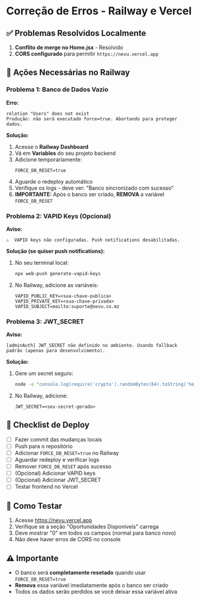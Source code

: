 # Correção de Erros - Railway e Vercel

## ✅ Problemas Resolvidos Localmente

1. **Conflito de merge no Home.jsx** - Resolvido
2. **CORS configurado** para permitir `https://nevu.vercel.app`

## 🔧 Ações Necessárias no Railway

### Problema 1: Banco de Dados Vazio

**Erro:**
```
relation "Users" does not exist
Produção: não será executado force=true. Abortando para proteger dados.
```

**Solução:**

1. Acesse o **Railway Dashboard**
2. Vá em **Variables** do seu projeto backend
3. Adicione temporariamente:
   ```
   FORCE_DB_RESET=true
   ```
4. Aguarde o redeploy automático
5. Verifique os logs - deve ver: "Banco sincronizado com sucesso"
6. **IMPORTANTE:** Após o banco ser criado, **REMOVA** a variável `FORCE_DB_RESET`

### Problema 2: VAPID Keys (Opcional)

**Aviso:**
```
⚠️  VAPID keys não configuradas. Push notifications desabilitadas.
```

**Solução (se quiser push notifications):**

1. No seu terminal local:
   ```bash
   npx web-push generate-vapid-keys
   ```

2. No Railway, adicione as variáveis:
   ```
   VAPID_PUBLIC_KEY=<sua-chave-publica>
   VAPID_PRIVATE_KEY=<sua-chave-privada>
   VAPID_SUBJECT=mailto:suporte@nevu.co.mz
   ```

### Problema 3: JWT_SECRET

**Aviso:**
```
[adminAuth] JWT_SECRET não definido no ambiente. Usando fallback padrão (apenas para desenvolvimento).
```

**Solução:**

1. Gere um secret seguro:
   ```bash
   node -e "console.log(require('crypto').randomBytes(64).toString('hex'))"
   ```

2. No Railway, adicione:
   ```
   JWT_SECRET=<seu-secret-gerado>
   ```

## 📝 Checklist de Deploy

- [ ] Fazer commit das mudanças locais
- [ ] Push para o repositório
- [ ] Adicionar `FORCE_DB_RESET=true` no Railway
- [ ] Aguardar redeploy e verificar logs
- [ ] Remover `FORCE_DB_RESET` após sucesso
- [ ] (Opcional) Adicionar VAPID keys
- [ ] (Opcional) Adicionar JWT_SECRET
- [ ] Testar frontend no Vercel

## 🧪 Como Testar

1. Acesse https://nevu.vercel.app
2. Verifique se a seção "Oportunidades Disponíveis" carrega
3. Deve mostrar "0" em todos os campos (normal para banco novo)
4. Não deve haver erros de CORS no console

## ⚠️ Importante

- O banco será **completamente resetado** quando usar `FORCE_DB_RESET=true`
- **Remova** essa variável imediatamente após o banco ser criado
- Todos os dados serão perdidos se você deixar essa variável ativa
